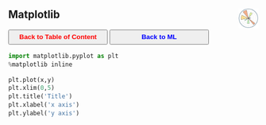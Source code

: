 ## Matplotlib <img src="../img/plt_logo.jpg" width="40" height="40" style="float: right;" />

<a><button name="button" style = "color:red;width:200px;height:30px;cursor:pointer" onclick="window.location.href='https://reynier0611.github.io';">**Back to Table of Content**</button></a> <a><button name="button" style = "color:blue;width:200px;height:30px;cursor:pointer" onclick="window.location.href='https://reynier0611.github.io/ml/ml.html';">**Back to ML**</button></a>

```python
import matplotlib.pyplot as plt
%matplotlib inline
```

```python
plt.plot(x,y)
plt.xlim(0,5)
plt.title('Title')
plt.xlabel('x axis')
plt.ylabel('y axis')
```